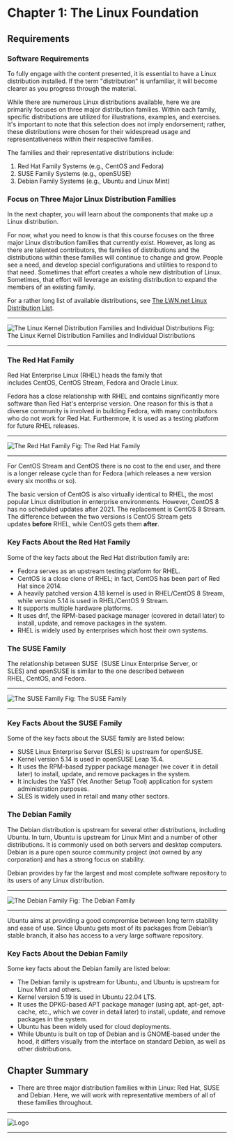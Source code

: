 # Chapter 1: The Linux Foundation

## Requirements

### Software Requirements

To fully engage with the content presented, it is essential to have a Linux distribution installed. If the term "distribution" is unfamiliar, it will become clearer as you progress through the material.

While there are numerous Linux distributions available, here we are primarily focuses on three major distribution families. Within each family, specific distributions are utilized for illustrations, examples, and exercises. It's important to note that this selection does not imply endorsement; rather, these distributions were chosen for their widespread usage and representativeness within their respective families.

The families and their representative distributions include:

1. Red Hat Family Systems (e.g., CentOS and Fedora)
2. SUSE Family Systems (e.g., openSUSE)
3. Debian Family Systems (e.g., Ubuntu and Linux Mint)

### Focus on Three Major Linux Distribution Families

In the next chapter, you will learn about the components that make up a Linux distribution.

For now, what you need to know is that this course focuses on the three major Linux distribution families that currently exist. However, as long as there are talented contributors, the families of distributions and the distributions within these families will continue to change and grow. People see a need, and develop special configurations and utilities to respond to that need. Sometimes that effort creates a whole new distribution of Linux. Sometimes, that effort will leverage an existing distribution to expand the members of an existing family.

For a rather long list of available distributions, see [The LWN.net Linux Distribution List](https://lwn.net/Distributions/).

---

![The Linux Kernel Distribution Families and Individual Distributions](/resources/001.png "The Linux Kernel Distribution Families and Individual Distributions")
Fig: The Linux Kernel Distribution Families and Individual Distributions

---

### The Red Hat Family

Red Hat Enterprise Linux (RHEL) heads the family that includes CentOS, CentOS Stream, Fedora and Oracle Linux.

Fedora has a close relationship with RHEL and contains significantly more software than Red Hat's enterprise version. One reason for this is that a diverse community is involved in building Fedora, with many contributors who do not work for Red Hat. Furthermore, it is used as a testing platform for future RHEL releases.

---

![The Red Hat Family](/resources/002.png "The Red Hat Family")
Fig: The Red Hat Family

---

For CentOS Stream and CentOS there is no cost to the end user, and there is a longer release cycle than for Fedora (which releases a new version every six months or so).

The basic version of CentOS is also virtually identical to RHEL, the most popular Linux distribution in enterprise environments. However, CentOS 8 has no scheduled updates after 2021. The replacement is CentOS 8 Stream. The difference between the two versions is CentOS Stream gets updates **before** RHEL, while CentOS gets them **after**.

### Key Facts About the Red Hat Family

Some of the key facts about the Red Hat distribution family are:

- Fedora serves as an upstream testing platform for RHEL.
- CentOS is a close clone of RHEL; in fact, CentOS has been part of Red Hat since 2014.
- A heavily patched version 4.18 kernel is used in RHEL/CentOS 8 Stream, while version 5.14 is used in RHEL/CentOS 9 Stream.
- It supports multiple hardware platforms.
- It uses dnf, the RPM-based package manager (covered in detail later) to install, update, and remove packages in the system.
- RHEL is widely used by enterprises which host their own systems.

### The SUSE Family

The relationship between SUSE  (SUSE Linux Enterprise Server, or SLES) and openSUSE is similar to the one described between RHEL, CentOS, and Fedora.

---

![The SUSE Family](/resources/003.png "The SUSE Family")
Fig: The SUSE Family

---

### Key Facts About the SUSE Family

Some of the key facts about the SUSE family are listed below:

- SUSE Linux Enterprise Server (SLES) is upstream for openSUSE.
- Kernel version 5.14 is used in openSUSE Leap 15.4.
- It uses the RPM-based zypper package manager (we cover it in detail later) to install, update, and remove packages in the system.
- It includes the YaST (Yet Another Setup Tool) application for system administration purposes.
- SLES is widely used in retail and many other sectors.

### The Debian Family

The Debian distribution is upstream for several other distributions, including Ubuntu. In turn, Ubuntu is upstream for Linux Mint and a number of other distributions. It is commonly used on both servers and desktop computers. Debian is a pure open source community project (not owned by any corporation) and has a strong focus on stability.

Debian provides by far the largest and most complete software repository to its users of any Linux distribution.

---

![The Debian Family](/resources/004.png "The Debian Family")
Fig: The Debian Family

---

Ubuntu aims at providing a good compromise between long term stability and ease of use. Since Ubuntu gets most of its packages from Debian’s stable branch, it also has access to a very large software repository.

### Key Facts About the Debian Family

Some key facts about the Debian family are listed below:

- The Debian family is upstream for Ubuntu, and Ubuntu is upstream for Linux Mint and others.
- Kernel version 5.19 is used in Ubuntu 22.04 LTS.
- It uses the DPKG-based APT package manager (using apt, apt-get, apt-cache, etc., which we cover in detail later) to install, update, and remove packages in the system.
- Ubuntu has been widely used for cloud deployments.
- While Ubuntu is built on top of Debian and is GNOME-based under the hood, it differs visually from the interface on standard Debian, as well as other distributions.

## Chapter Summary

- There are three major distribution families within Linux: Red Hat, SUSE and Debian. Here, we will work with representative members of all of these families throughout.

---

![Logo](/resources/005.jpg "Logo")

---